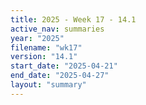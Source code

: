 ```yaml
---
title: 2025 - Week 17 - 14.1
active_nav: summaries
year: "2025"
filename: "wk17"
version: "14.1"
start_date: "2025-04-21"
end_date: "2025-04-27"
layout: "summary"
---
```

